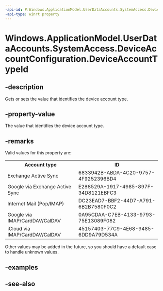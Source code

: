 ----api-id: P:Windows.ApplicationModel.UserDataAccounts.SystemAccess.DeviceAccountConfiguration.DeviceAccountTypeId
-api-type: winrt property
---<!-- Property syntaxpublic string DeviceAccountTypeId { get;  set; }--># Windows.ApplicationModel.UserDataAccounts.SystemAccess.DeviceAccountConfiguration.DeviceAccountTypeId## -descriptionGets or sets the value that identifies the device account type.## -property-valueThe value that identifies the device account type.## -remarksValid values for this property are:<table>   <tr><th>Account type</th><th>ID</th></tr>   <tr><td>Exchange Active Sync</td><td>6833942B-ABDA-4C20-9757-4F9252396BD4</td></tr>   <tr><td>Google via Exchange Active Sync</td><td>E288529A-1917-4985-897F-34D8121EBFC3</td></tr>   <tr><td>Internet Mail (Pop/IMAP)</td><td>DC23EAD7-BBF2-44D7-A791-6B2B7580F0C2</td></tr>   <tr><td>Google via IMAP/CardDAV/CalDAV</td><td>0A95CDAA-C7EB-4133-9793-75E13089F082</td></tr>   <tr><td>iCloud via IMAP/CardDAV/CalDAV</td><td>45157403-77C9-4E68-9485-6DD9A79D534A</td></tr></table>Other values may be added in the future, so you should have a default case to handle unknown values.## -examples## -see-also